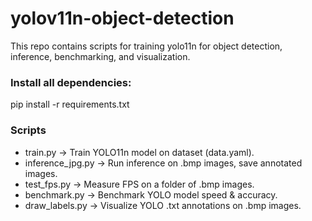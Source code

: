 # yolov11n-object-detection
This repo contains scripts for training yolo11n for object detection, inference, benchmarking, and visualization.

### Install all dependencies:

pip install -r requirements.txt

### Scripts 

* train.py → Train YOLO11n model on dataset (data.yaml).
* inference_jpg.py → Run inference on .bmp images, save annotated images.
* test_fps.py → Measure FPS on a folder of .bmp images.
* benchmark.py → Benchmark YOLO model speed & accuracy.
* draw_labels.py → Visualize YOLO .txt annotations on .bmp images.
